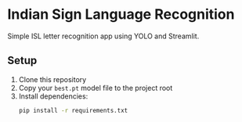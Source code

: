 # Indian Sign Language Recognition

Simple ISL letter recognition app using YOLO and Streamlit.

## Setup

1. Clone this repository
2. Copy your `best.pt` model file to the project root
3. Install dependencies:
   ```bash
   pip install -r requirements.txt
